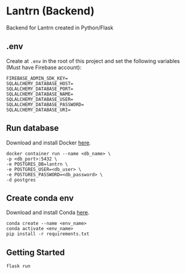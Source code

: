 # Lantrn (Backend)

Backend for Lantrn created in Python/Flask

## .env
Create at `.env` in the root of this project and set the following variables (Must have Firebase account):
```
FIREBASE_ADMIN_SDK_KEY=
SQLALCHEMY_DATABASE_HOST=
SQLALCHEMY_DATABASE_PORT=
SQLALCHEMY_DATABASE_NAME=
SQLALCHEMY_DATABASE_USER=
SQLALCHEMY_DATABASE_PASSWORD=
SQLALCHEMY_DATABASE_URI=
```

## Run database
Download and install Docker [here](https://docs.docker.com/get-docker/).
```
docker container run --name <db_name> \
-p <db_port>:5432 \
-e POSTGRES_DB=lantrn \
-e POSTGRES_USER=<db_user> \
-e POSTGRES_PASSWORD=<db_password> \
-d postgres
```

## Create conda env
Download and install Conda [here](https://docs.conda.io/en/latest/miniconda.html).
```
conda create --name <env_name>
conda activate <env_name>
pip install -r requirements.txt
```

## Getting Started
```
flask run
```